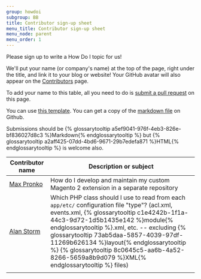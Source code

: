 ```yaml
---
group: howdoi
subgroup: BB
title: Contributor sign-up sheet
menu_title: Contributor sign-up sheet
menu_node: parent
menu_order: 1
---
```


Please sign up to write a How Do I topic for us!

We'll put your name (or company's name) at the top of the page, right under the title, and link it to your blog or website! Your GitHub avatar will also appear on the [Contributors]({{page.baseurl}}/contributor-guide/contributors.html) page.

To add your name to this table, all you need to do is [submit a pull request]({{site.githuburl}}howdoi/howdoi_contribute.md) on this page.

You can use [this template]({{page.baseurl}}/howdoi/howdoi_template.html). You can get a copy of the [markdown file]({{site.githuburl}}howdoi/howdoi_template.md) on Github.

Submissions should be {% glossarytooltip a5ef9041-976f-4eb3-826e-bf836027d8c3 %}Markdown{% endglossarytooltip %} but {% glossarytooltip a2aff425-07dd-4bd6-9671-29b7edefa871 %}HTML{% endglossarytooltip %} is welcome also.


| Contributor name  |  Description or subject |
|---|---|
| <a href="http://www.maxpronko.com/" title="Max Pronko">Max Pronko</a>  | How do I develop and maintain my custom Magento 2 extension  in a separate repository  |
| <a href="http://www.alanstorm.com/" title="Alan Storm">Alan Storm</a>  | Which PHP  class should I use to read from each `app/etc/` configuration file "type"? (acl.xml, events.xml, {% glossarytooltip c1e4242b-1f1a-44c3-9d72-1d5b1435e142 %}module{% endglossarytooltip %}.xml, etc. -- excluding {% glossarytooltip 73ab5daa-5857-4039-97df-11269b626134 %}layout{% endglossarytooltip %} {% glossarytooltip 8c0645c5-aa6b-4a52-8266-5659a8b9d079 %}XML{% endglossarytooltip %} files)  |
|   |   |
